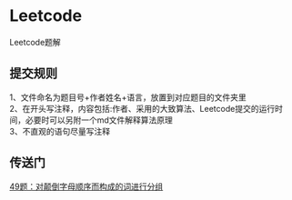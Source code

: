 # Leetcode
Leetcode题解 
## 提交规则
1、文件命名为题目号+作者姓名+语言，放置到对应题目的文件夹里  
2、在开头写注释，内容包括:作者、采用的大致算法、Leetcode提交的运行时间，必要时可以另附一个md文件解释算法原理  
3、不直观的语句尽量写注释 
## 传送门
[49题：对颠倒字母顺序而构成的词进行分组](https://github.com/SpearOfBayes/Leetcode/blob/master/49.%20Group%20Anagrams/49_xiaoziyang_c%2B%2B.cpp)